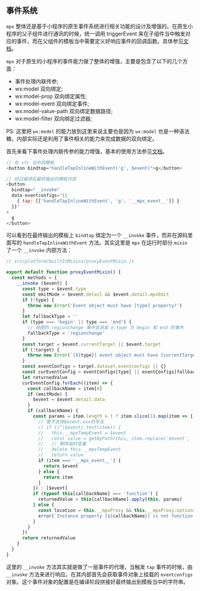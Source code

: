## 事件系统

`mpx` 整体还是基于小程序的原生事件系统进行相关功能的设计及增强的。在原生小程序的父子组件进行通讯的时候，统一调用 triggerEvent 来在子组件当中触发对应的事件，而在父组件的模板当中需要定义好响应事件的回调函数。具体参见[文档](https://developers.weixin.qq.com/miniprogram/dev/framework/view/wxml/event.html)。

`mpx` 对于原生的小程序的事件能力做了整体的增强，主要是包含了以下的几个方面：

* 事件处理内联传参;
* wx:model 双向绑定;
* wx:model-prop 双向绑定属性;
* wx:model-event 双向绑定事件;
* wx:model-value-path 双向绑定数据路径;
* wx:model-filter 双向绑定过滤器;

PS: 这里把 `wx:model` 的能力放到这里来说主要也是因为 `wx:model` 也是一种语法糖，内部实际还是利用了事件相关的能力来完成数据的双向绑定。

首先来看下事件处理内联传参的能力增强，基本的使用方法参见[文档](https://www.mpxjs.cn/guide/basic/event.html)。

```javascript
// 在 sfc 当中的模板
<button bindtap="handleTapInlineWithEvent('g', $event)">g</button>

// 经过编译后最终输出的模板内容
<button
  bindtap="__invoke"
  data-eventconfigs="{{
    { tap: [['handleTapInlineWithEvent', 'g', '__mpx_event__']] }
  }}"
>
  g
</button>
```

可以看到在最终输出的模板上 `bindtap` 绑定为一个 `__invoke` 事件，而非在源码里面写的 `handleTapInlineWithEvent` 方法。其实这里是 `mpx` 在运行时部分 `mixin` 了一个 `__invoke` 内部方法：

```javascript
// src/platform/builtInMixins/proxyEventMixin.js

export default function proxyEventMixin() {
  const methods = {
    __invoke ($event) {
      const type = $event.type
      const emitMode = $event.detail && $event.detail.mpxEmit
      if (!type) {
        throw new Error('Event object must have [type] property!')
      }
      let fallbackType = ''
      if (type === 'begin' || type === 'end') {
        // 地图的 regionchange 事件会派发 e.type 为 begin 和 end 的事件
        fallbackType = 'regionchange'
      }
      const target = $event.currentTarget || $event.target
      if (!target) {
        throw new Error(`[${type}] event object must have [currentTarget/target] property!`)
      }
      const eventConfigs = target.dataset.eventconfigs || {}
      const curEventConfig = eventConfigs[type] || eventConfigs[fallbackType] || []
      let returnedValue
      curEventConfig.forEach((item) => {
        const callbackName = item[0]
        if (emitMode) {
          $event = $event.detail.data
        }
        if (callbackName) {
          const params = item.length > 1 ? item.slice(1).map(item => {
            // 暂不支持$event.xxx的写法
            // if (/^\$event/.test(item)) {
            //   this.__mpxTempEvent = $event
            //   const value = getByPath(this, item.replace('$event', '__mpxTempEvent'))
            //   // 删除临时变量
            //   delete this.__mpxTempEvent
            //   return value
            if (item === '__mpx_event__') {
              return $event
            } else {
              return item
            }
          }) : [$event]
          if (typeof this[callbackName] === 'function') {
            returnedValue = this[callbackName].apply(this, params)
          } else {
            const location = this.__mpxProxy && this.__mpxProxy.options.mpxFileResource
            error(`Instance property [${callbackName}] is not function, please check.`, location)
          }
        }
      })
      return returnedValue
    }
  }
}
```

这里的 `__invoke` 方法其实就是做了一层事件的代理，当触发 `tap` 事件的时候，由 `__invoke` 方法来进行响应。在其内部首先会获取事件对象上挂载的 `eventconfigs` 对象。这个事件对象的配置是在编译阶段拼接好最终输出到模板当中的字符串。